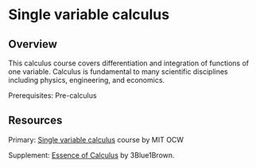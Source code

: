 # Single variable calculus

## Overview

This calculus course covers differentiation and integration of functions of one variable. Calculus is fundamental to many scientific disciplines including physics, engineering, and economics.

Prerequisites: Pre-calculus

## Resources

Primary: [Single variable calculus](https://ocw.mit.edu/courses/mathematics/18-01sc-single-variable-calculus-fall-2010/) course by MIT OCW

Supplement: [Essence of Calculus](https://www.youtube.com/playlist?list=PLZHQObOWTQDMsr9K-rj53DwVRMYO3t5Yr) by 3Blue1Brown.

